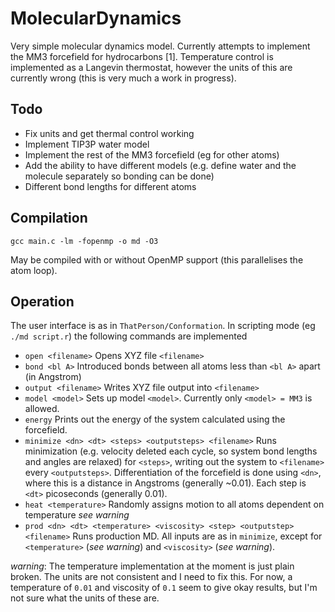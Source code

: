 MolecularDynamics
=================

Very simple molecular dynamics model. Currently attempts to implement the MM3 forcefield for hydrocarbons [1]. Temperature control is implemented as a Langevin thermostat, however the units of this are currently wrong (this is very much a work in progress).


Todo
----

* Fix units and get thermal control working
* Implement TIP3P water model
* Implement the rest of the MM3 forcefield (eg for other atoms)
* Add the ability to have different models (e.g. define water and the molecule separately so bonding can be done)
* Different bond lengths for different atoms

Compilation
-----------

`gcc main.c -lm -fopenmp -o md -O3`

May be compiled with or without OpenMP support (this parallelises the atom loop).

Operation
---------

The user interface is as in `ThatPerson/Conformation`. In scripting mode (eg `./md script.r`) the following commands are implemented

* `open <filename>` Opens XYZ file `<filename>`
* `bond <bl A>` Introduced bonds between all atoms less than `<bl A>` apart (in Angstrom)
* `output <filename>` Writes XYZ file output into `<filename>`
* `model <model>` Sets up model `<model>`. Currently only `<model> = MM3` is allowed.
* `energy` Prints out the energy of the system calculated using the forcefield. 
* `minimize <dn> <dt> <steps> <outputsteps> <filename>` Runs minimization (e.g. velocity deleted each cycle, so system bond lengths and angles are relaxed) for `<steps>`, writing out the system to `<filename>` every `<outputsteps>`. Differentiation of the forcefield is done using `<dn>`, where this is a distance in Angstroms (generally ~0.01). Each step is `<dt>` picoseconds (generally 0.01).
* `heat <temperature>` Randomly assigns motion to all atoms dependent on temperature *see warning*
* `prod <dn> <dt> <temperature> <viscosity> <step> <outputstep> <filename>` Runs production MD. All inputs are as in `minimize`, except for `<temperature>` (*see warning*) and `<viscosity>` (*see warning*).

*warning*: The temperature implementation at the moment is just plain broken. The units are not consistent and I need to fix this. For now, a temperature of `0.01` and viscosity of `0.1` seem to give okay results, but I'm not sure what the units of these are.
